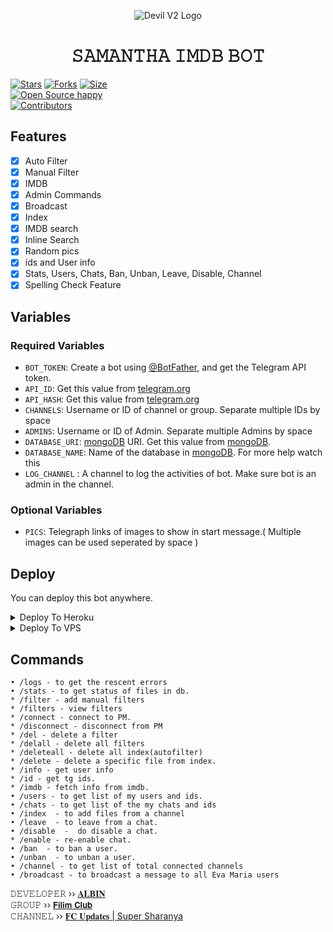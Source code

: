 <p align="center">
  <img src="samantha_7.jpg" alt="Devil V2 Logo">
</p>
<h1 align="center">
  <b>𝚂𝙰𝙼𝙰𝙽𝚃𝙷𝙰 𝙸𝙼𝙳𝙱 𝙱𝙾𝚃</b>
</h1>

[![Stars](https://img.shields.io/github/stars/yadhukrishanyadhukrishan/Film-Club?style=flat-square&color=green)](https://github.com/yadhukrishanyadhukrishan/Film-Club/stargazers)
[![Forks](https://img.shields.io/github/forks/yadhukrishanyadhukrishan/Film-Club?style=flat-square&color=blue)](https://github.com/yadhukrishanyadhukrishan/Film-Club/fork)
[![Size](https://img.shields.io/github.com/yadhukrishanyadhukrishan/Film-Club?style=flat-square&color=red)](https://github.com/yadhukrishanyadhukrishan/Film-Club/)   
[![Open Source happy ](https://badges.frapsoft.com/os/v2/open-source.svg?v=103)](https://github.com/yadhukrishanyadhukrishan/Film-Club)   
[![Contributors](https://img.shields.io/github.com/yadhukrishanyadhukrishan/Film-Club?style=flat-square&color=green)](https://github.com/yadhukrishanyadhukrishan/Film-Club/graphs/contributors)
## Features

- [x] Auto Filter
- [x] Manual Filter
- [x] IMDB
- [x] Admin Commands
- [x] Broadcast
- [x] Index
- [x] IMDB search
- [x] Inline Search
- [x] Random pics
- [x] ids and User info 
- [x] Stats, Users, Chats, Ban, Unban, Leave, Disable, Channel
- [x] Spelling Check Feature

## Variables

### Required Variables
* `BOT_TOKEN`: Create a bot using [@BotFather](https://telegram.dog/BotFather), and get the Telegram API token.
* `API_ID`: Get this value from [telegram.org](https://my.telegram.org/apps)
* `API_HASH`: Get this value from [telegram.org](https://my.telegram.org/apps)
* `CHANNELS`: Username or ID of channel or group. Separate multiple IDs by space
* `ADMINS`: Username or ID of Admin. Separate multiple Admins by space
* `DATABASE_URI`: [mongoDB](https://www.mongodb.com) URI. Get this value from [mongoDB](https://www.mongodb.com).
* `DATABASE_NAME`: Name of the database in [mongoDB](https://www.mongodb.com). For more help watch this 
* `LOG_CHANNEL` : A channel to log the activities of bot. Make sure bot is an admin in the channel.
### Optional Variables
* `PICS`: Telegraph links of images to show in start message.( Multiple images can be used seperated by space )


## Deploy
You can deploy this bot anywhere.


<details><summary>Deploy To Heroku</summary>
<p>
<br>
<a href="https://heroku.com/deploy?template=https://github.com/yadhukrishanyadhukrishan/Film-Club.git">
  <img src="https://www.herokucdn.com/deploy/button.svg" alt="Deploy">
</a>
</p>
</details>

<details><summary>Deploy To VPS</summary>
<p>
<pre>
git clone https://github.com/Samantha-a/Film-Club
# Install Packages
pip3 install -r requirements.txt
Edit info.py with variables as given below then run bot
python3 bot.py
</pre>
</p>
</details>


## Commands
```
• /logs - to get the rescent errors
• /stats - to get status of files in db.
* /filter - add manual filters
* /filters - view filters
* /connect - connect to PM.
* /disconnect - disconnect from PM
* /del - delete a filter
* /delall - delete all filters
* /deleteall - delete all index(autofilter)
* /delete - delete a specific file from index.
* /info - get user info
* /id - get tg ids.
* /imdb - fetch info from imdb.
• /users - to get list of my users and ids.
• /chats - to get list of the my chats and ids 
• /index  - to add files from a channel
• /leave  - to leave from a chat.
• /disable  -  do disable a chat.
* /enable - re-enable chat.
• /ban  - to ban a user.
• /unban  - to unban a user.
• /channel - to get list of total connected channels
• /broadcast - to broadcast a message to all Eva Maria users
```

𝙳𝙴𝚅𝙴𝙻𝙾𝙿𝙴𝚁 ›› [𝐀𝐋𝐁𝐈𝐍](https://t.me/albintko)                                                                                                                                        
𝙶𝚁𝙾𝚄𝙿 ›› [𝗙𝗶𝗹𝗶𝗺 𝗖𝗹𝘂𝗯](https://t.me/moviebus2)                                             
𝙲𝙷𝙰𝙽𝙽𝙴𝙻 ›› [𝐅𝐂 𝐔𝐩𝐝𝐚𝐭𝐞𝐬 | Super Sharanya](https://t.me/+AMHw_K1wvOM3MTU9)
